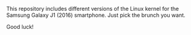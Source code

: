 This repository includes different versions of the Linux kernel for the Samsung Galaxy J1 (2016) smartphone.
Just pick the brunch you want.

Good luck!
